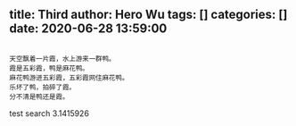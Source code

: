 title: Third
author: Hero Wu
tags: []
categories: []
date: 2020-06-28 13:59:00
---
```

天空飘着一片霞，水上游来一群鸭。 
霞是五彩霞，鸭是麻花鸭。
麻花鸭游进五彩霞，五彩霞网住麻花鸭。 
乐坏了鸭，拍碎了霞。
分不清是鸭还是霞。

```






test search 3.1415926







